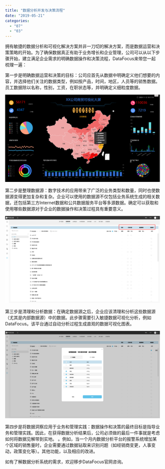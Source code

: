```yaml
---
title: "数据分析开发与决策流程"
date: "2019-05-21"
categories: 
  - "07"
  - "03"
---
```


拥有敏捷的数据分析和可视化解决方案并非一刀切的解决方案，而是数据运营和决策策略的开始。为了确保数据真正有助于业务增长和企业管理，公司可以从以下步骤开始，建立满足企业需求的明确数据操作和决策流程，DataFocus来带您一起梳理一遍：

第一步是明确数据运营和决策的目标：公司应首先从数据中明确定义他们想要的内容，并选择他们关注的数据类型，例如按产品，时间，地区，人员等的销售数据。员工数据除以名称，性别，工资，在职状态等，并明确定义细粒度数据。

![](images/word-image-98.png)

第二步是整理数据源：数字技术的应用带来了广泛的业务类型和数量，同时也使数据源变得更加复杂和复杂。企业可以使用的数据源不仅包括业务系统生成的相关数据，还包括第三方Internet数据和公共数据服务平台等多源数据。确定可以获取和使用哪些数据源对于企业的数据操作和决策过程具有重要意义。

![](images/word-image-99.png)

第三步是清理和分析数据：在确定数据源之后，企业应该清理和分析这些数据源（尤其是内部数据源）中的数据。此步骤需要引入敏捷数据可视化分析，例如DataFocus。该平台通过自动分析过程生成直观的数据可视化图表。

![](images/word-image-100.png)

第四步是将数据洞察应用于业务和管理实践：数据操作和决策的最终目标是指导业务和管理实践。因此，在获得数据分析结果后，公司必须做的最后一件事就是考虑如何将数据见解带到实地。 。例如，当一个月内数据分析平台的报警系统增加某个区域的销售量时，企业需要通过数据钻取来识别问题（如经销商变更，人事变动，政策变化等）。其他功能，以及相应的改进。

如有了解数据分析系统的需求，欢迎移步DataFocus官网咨询。
